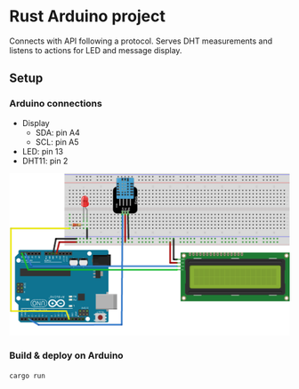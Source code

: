 # Rust Arduino project

Connects with API following a protocol.
Serves DHT measurements and listens to actions for LED and message display.

## Setup

### Arduino connections

- Display
    - SDA: pin A4
    - SCL: pin A5
- LED: pin 13
- DHT11: pin 2

![Sketch](./sketch.png)

### Build & deploy on Arduino

`cargo run`


